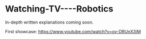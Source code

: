 # Watching-TV----Robotics
In-depth written explanations coming soon.

First showcase: https://www.youtube.com/watch?v=ov-DRUnX3iM
